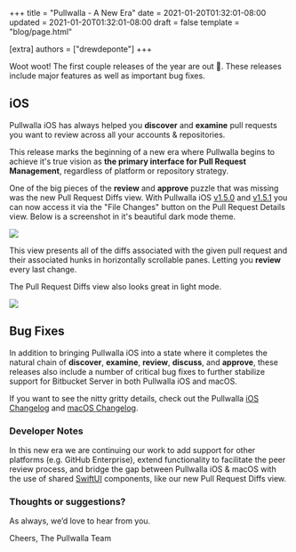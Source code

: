 +++
title = "Pullwalla - A New Era"
date = 2021-01-20T01:32:01-08:00
updated = 2021-01-20T01:32:01-08:00
draft = false
template = "blog/page.html"

[extra]
authors = ["drewdeponte"]
+++

Woot woot! The first couple releases of the year are out 🎉. These releases include major features as well as important bug fixes.

## iOS

Pullwalla iOS has always helped you **discover** and **examine** pull requests you want to review across all your accounts & repositories.

This release marks the beginning of a new era where Pullwalla begins to achieve it's true vision as **the primary interface for Pull Request Management**, regardless of platform or repository strategy.


One of the big pieces of the **review** and **approve** puzzle that was missing was the new Pull Request Diffs view. With Pullwalla iOS [v1.5.0](https://pullwalla.com/changelog-ios/) and [v1.5.1](https://pullwalla.com/changelog-ios/) you can now access it via the "File Changes" button on the Pull Request Details view. Below is a screenshot in it's beautiful dark mode theme.

![](https://files.pullwalla.com/pullwalla-diffs-view-iphone-dark-mode@2x.png)

This view presents all of the diffs associated with the given pull request and their associated hunks in horizontally scrollable panes. Letting you **review** every last change.

The Pull Request Diffs view also looks great in light mode.

![](https://files.pullwalla.com/pullwalla-diffs-view-ipad-light-mode@2x.png)

## Bug Fixes

In addition to bringing Pullwalla iOS into a state where it completes the natural chain of **discover**, **examine**, **review**, **discuss**, and **approve**, these releases also include a number of critical bug fixes to further stabilize support for Bitbucket Server in both Pullwalla iOS and macOS.

If you want to see the nitty gritty details, check out the Pullwalla [iOS Changelog](https://pullwalla.com/changelog-ios/) and [macOS Changelog](https://pullwalla.com/changelog/).

### Developer Notes

In this new era we are continuing our work to add support for other platforms (e.g. GitHub Enterprise), extend functionality to facilitate the peer review process, and bridge the gap between Pullwalla iOS & macOS with the use of shared [SwiftUI](https://developer.apple.com/xcode/swiftui/) components, like our new Pull Request Diffs view.

### Thoughts or suggestions?

As always, we’d love to hear from you.

Cheers,
The Pullwalla Team

